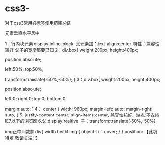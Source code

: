 # css3-
对于css3常用的标签使用范围总结

元素垂直水平居中

1：行内块元素  display:inline-block
  父元素加：text-align:center
  特性：兼容性较好 父子的宽度都要已知
2：div.box{
  weight:200px;
  height:400px;
  <!--把元素变成定位元素-->
  position:absolute;
  <!--设置元素的定位位置，距离上、左都为50%-->
  left:50%;
  top:50%;
  <!--设置元素的相对于自身的偏移度为负50%(也就是元素自身尺寸的一半)-->
  transform:translate(-50%,-50%);
  }
3：div.box{
  weight:200px;
  height:400px;
  <!--把元素变成定位元素-->
  position:absolute;
  <!--设置元素的定位位置，距离上、下、左、右都为0-->
  left:0;
  right:0;
  top:0;
  bottom:0;
  <!--设置元素的margin样式值为 auto-->
  margin:auto;
  }
4：
center {
	width: 960px;
	margin-left: auto;
	margin-right: auto;
}
5:
 justify-content:center;
 align-items:center;
兼容性较好，缺点:不支持IE7以下的浏览器
 6.父:display:realtive
  子：transform:translate(-50%,-50%)
 
img正中间裁剪
div{
  width
  heitht
  img {
    object-fit：cover;
  }
}
postition:
【此坑待填 敬请关注!!!】
